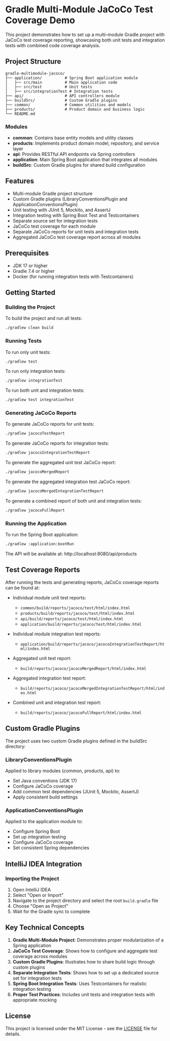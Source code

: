 # Gradle Multi-Module JaCoCo Test Coverage Demo

This project demonstrates how to set up a multi-module Gradle project with JaCoCo test coverage reporting, showcasing both unit tests and integration tests with combined code coverage analysis.

## Project Structure

```
gradle-multimodule-jacoco/
├── application/          # Spring Boot application module
│   ├── src/main          # Main application code
│   ├── src/test          # Unit tests
│   ├── src/integrationTest # Integration tests
├── api/                  # API controllers module
├── buildSrc/             # Custom Gradle plugins
├── common/               # Common utilities and models
├── products/             # Product domain and business logic
└── README.md
```

### Modules

- **common**: Contains base entity models and utility classes
- **products**: Implements product domain model, repository, and service layer
- **api**: Provides RESTful API endpoints via Spring controllers
- **application**: Main Spring Boot application that integrates all modules
- **buildSrc**: Custom Gradle plugins for shared build configuration

## Features

- Multi-module Gradle project structure
- Custom Gradle plugins (LibraryConventionsPlugin and ApplicationConventionsPlugin)
- Unit testing with JUnit 5, Mockito, and AssertJ
- Integration testing with Spring Boot Test and Testcontainers
- Separate source set for integration tests
- JaCoCo test coverage for each module
- Separate JaCoCo reports for unit tests and integration tests
- Aggregated JaCoCo test coverage report across all modules

## Prerequisites

- JDK 17 or higher
- Gradle 7.4 or higher
- Docker (for running integration tests with Testcontainers)

## Getting Started

### Building the Project

To build the project and run all tests:

```bash
./gradlew clean build
```

### Running Tests

To run only unit tests:

```bash
./gradlew test
```

To run only integration tests:

```bash
./gradlew integrationTest
```

To run both unit and integration tests:

```bash
./gradlew test integrationTest
```

### Generating JaCoCo Reports

To generate JaCoCo reports for unit tests:

```bash
./gradlew jacocoTestReport
```

To generate JaCoCo reports for integration tests:

```bash
./gradlew jacocoIntegrationTestReport
```

To generate the aggregated unit test JaCoCo report:

```bash
./gradlew jacocoMergedReport
```

To generate the aggregated integration test JaCoCo report:

```bash
./gradlew jacocoMergedIntegrationTestReport
```

To generate a combined report of both unit and integration tests:

```bash
./gradlew jacocoFullReport
```

### Running the Application

To run the Spring Boot application:

```bash
./gradlew :application:bootRun
```

The API will be available at: http://localhost:8080/api/products

## Test Coverage Reports

After running the tests and generating reports, JaCoCo coverage reports can be found at:

- Individual module unit test reports:
  - `common/build/reports/jacoco/test/html/index.html`
  - `products/build/reports/jacoco/test/html/index.html`
  - `api/build/reports/jacoco/test/html/index.html`
  - `application/build/reports/jacoco/test/html/index.html`

- Individual module integration test reports:
  - `application/build/reports/jacoco/jacocoIntegrationTestReport/html/index.html`

- Aggregated unit test report:
  - `build/reports/jacoco/jacocoMergedReport/html/index.html`

- Aggregated integration test report:
  - `build/reports/jacoco/jacocoMergedIntegrationTestReport/html/index.html`

- Combined unit and integration test report:
  - `build/reports/jacoco/jacocoFullReport/html/index.html`

## Custom Gradle Plugins

The project uses two custom Gradle plugins defined in the buildSrc directory:

### LibraryConventionsPlugin

Applied to library modules (common, products, api) to:
- Set Java conventions (JDK 17)
- Configure JaCoCo coverage
- Add common test dependencies (JUnit 5, Mockito, AssertJ)
- Apply consistent build settings

### ApplicationConventionsPlugin

Applied to the application module to:
- Configure Spring Boot
- Set up integration testing
- Configure JaCoCo coverage
- Set consistent Spring dependencies

## IntelliJ IDEA Integration

### Importing the Project

1. Open IntelliJ IDEA
2. Select "Open or Import"
3. Navigate to the project directory and select the root `build.gradle` file
4. Choose "Open as Project"
5. Wait for the Gradle sync to complete

## Key Technical Concepts

1. **Gradle Multi-Module Project**: Demonstrates proper modularization of a Spring application
2. **JaCoCo Test Coverage**: Shows how to configure and aggregate test coverage across modules
3. **Custom Gradle Plugins**: Illustrates how to share build logic through custom plugins
4. **Separate Integration Tests**: Shows how to set up a dedicated source set for integration tests
5. **Spring Boot Integration Tests**: Uses Testcontainers for realistic integration testing
6. **Proper Test Practices**: Includes unit tests and integration tests with appropriate mocking

## License

This project is licensed under the MIT License - see the [LICENSE](LICENSE) file for details.
